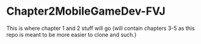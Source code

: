 # Chapter2MobileGameDev-FVJ
This is where chapter 1 and 2 stuff will go (will contain chapters 3-5 as this repo is meant to be more easier to clone and such.)

